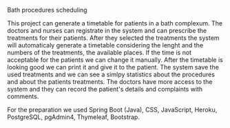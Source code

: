 Bath procedures scheduling

This project can generate a timetable for patients in a bath complexum. The doctors and nurses can registrate in the system and can prescribe the treatments for their patients. 
After they selected the treatments the system will automaticaly generate a timetable considering the lenght and the numbers of the treatments, the available places. 
If the time is not acceptable for the patients we can change it manually. 
After the timetable is looking good we can print it and give it to the patient. The system save the used treatments and we can see a simlpy statistics about the procedures and about the patients treatments. 
The doctors have more access to the system and they can record the patient's details and complaints with comments.

For the preparation we used Spring Boot (Java), CSS, JavaScript, Heroku, PostgreSQL, pgAdmin4, Thymeleaf, Bootstrap.
